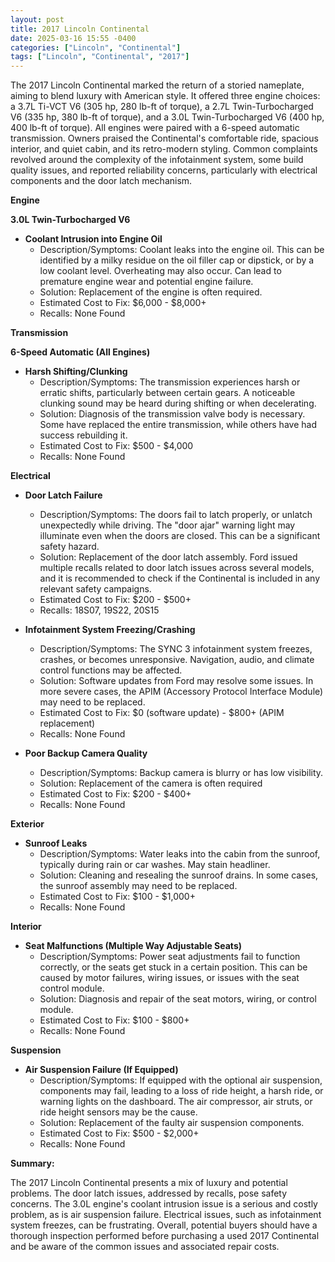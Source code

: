 ```yaml
---
layout: post
title: 2017 Lincoln Continental
date: 2025-03-16 15:55 -0400
categories: ["Lincoln", "Continental"]
tags: ["Lincoln", "Continental", "2017"]
---
```

The 2017 Lincoln Continental marked the return of a storied nameplate, aiming to blend luxury with American style. It offered three engine choices: a 3.7L Ti-VCT V6 (305 hp, 280 lb-ft of torque), a 2.7L Twin-Turbocharged V6 (335 hp, 380 lb-ft of torque), and a 3.0L Twin-Turbocharged V6 (400 hp, 400 lb-ft of torque). All engines were paired with a 6-speed automatic transmission. Owners praised the Continental's comfortable ride, spacious interior, and quiet cabin, and its retro-modern styling. Common complaints revolved around the complexity of the infotainment system, some build quality issues, and reported reliability concerns, particularly with electrical components and the door latch mechanism.

**Engine**

**3.0L Twin-Turbocharged V6**

*   **Coolant Intrusion into Engine Oil**
    *   Description/Symptoms: Coolant leaks into the engine oil. This can be identified by a milky residue on the oil filler cap or dipstick, or by a low coolant level. Overheating may also occur. Can lead to premature engine wear and potential engine failure.
    *   Solution: Replacement of the engine is often required.
    *   Estimated Cost to Fix: $6,000 - $8,000+
    * Recalls: None Found

**Transmission**

**6-Speed Automatic (All Engines)**

*   **Harsh Shifting/Clunking**
    *   Description/Symptoms: The transmission experiences harsh or erratic shifts, particularly between certain gears. A noticeable clunking sound may be heard during shifting or when decelerating.
    *   Solution: Diagnosis of the transmission valve body is necessary. Some have replaced the entire transmission, while others have had success rebuilding it.
    *   Estimated Cost to Fix: $500 - $4,000
    *   Recalls: None Found

**Electrical**

*   **Door Latch Failure**
    *   Description/Symptoms: The doors fail to latch properly, or unlatch unexpectedly while driving. The "door ajar" warning light may illuminate even when the doors are closed. This can be a significant safety hazard.
    *   Solution: Replacement of the door latch assembly. Ford issued multiple recalls related to door latch issues across several models, and it is recommended to check if the Continental is included in any relevant safety campaigns.
    *   Estimated Cost to Fix: $200 - $500+
    *   Recalls: 18S07, 19S22, 20S15

*   **Infotainment System Freezing/Crashing**
    *   Description/Symptoms: The SYNC 3 infotainment system freezes, crashes, or becomes unresponsive. Navigation, audio, and climate control functions may be affected.
    *   Solution: Software updates from Ford may resolve some issues. In more severe cases, the APIM (Accessory Protocol Interface Module) may need to be replaced.
    *   Estimated Cost to Fix: $0 (software update) - $800+ (APIM replacement)
    *   Recalls: None Found

* **Poor Backup Camera Quality**
    * Description/Symptoms: Backup camera is blurry or has low visibility.
    * Solution: Replacement of the camera is often required
    * Estimated Cost to Fix: $200 - $400+
    * Recalls: None Found

**Exterior**

*   **Sunroof Leaks**
    *   Description/Symptoms: Water leaks into the cabin from the sunroof, typically during rain or car washes. May stain headliner.
    *   Solution: Cleaning and resealing the sunroof drains. In some cases, the sunroof assembly may need to be replaced.
    *   Estimated Cost to Fix: $100 - $1,000+
    *   Recalls: None Found

**Interior**

*   **Seat Malfunctions (Multiple Way Adjustable Seats)**
    *   Description/Symptoms: Power seat adjustments fail to function correctly, or the seats get stuck in a certain position. This can be caused by motor failures, wiring issues, or issues with the seat control module.
    *   Solution: Diagnosis and repair of the seat motors, wiring, or control module.
    *   Estimated Cost to Fix: $100 - $800+
    *   Recalls: None Found

**Suspension**

*   **Air Suspension Failure (If Equipped)**
    *   Description/Symptoms: If equipped with the optional air suspension, components may fail, leading to a loss of ride height, a harsh ride, or warning lights on the dashboard. The air compressor, air struts, or ride height sensors may be the cause.
    *   Solution: Replacement of the faulty air suspension components.
    *   Estimated Cost to Fix: $500 - $2,000+
    *   Recalls: None Found

**Summary:**

The 2017 Lincoln Continental presents a mix of luxury and potential problems. The door latch issues, addressed by recalls, pose safety concerns. The 3.0L engine's coolant intrusion issue is a serious and costly problem, as is air suspension failure. Electrical issues, such as infotainment system freezes, can be frustrating. Overall, potential buyers should have a thorough inspection performed before purchasing a used 2017 Continental and be aware of the common issues and associated repair costs.

